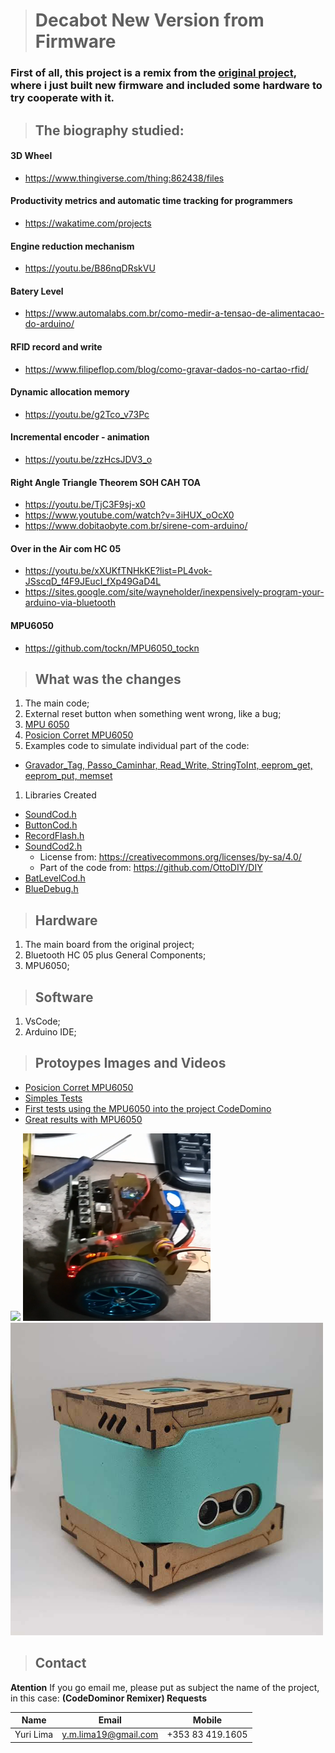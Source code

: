 <!-- Headings --> <!-- Strong --> <!-- Italics --> <!-- Blockquote --> <!-- Links --> <!-- UL --> <!-- OL --> <!-- Images --> <!-- Code Blocks --> <!-- Tables --> 
<!-- Task Lists -->

> # Decabot New Version from Firmware

### First of all, this project is a remix from the [original project](https://github.com/Yuri-Lima/firmware_robot), where i just built new firmware and included some hardware to try cooperate with it.


> ## The biography studied:

#### 3D Wheel
* https://www.thingiverse.com/thing:862438/files

#### Productivity metrics and automatic time tracking for programmers
* https://wakatime.com/projects 

#### Engine reduction mechanism
* https://youtu.be/B86nqDRskVU

#### Batery Level
* https://www.automalabs.com.br/como-medir-a-tensao-de-alimentacao-do-arduino/

#### RFID record and write
* https://www.filipeflop.com/blog/como-gravar-dados-no-cartao-rfid/

#### Dynamic allocation memory
* https://youtu.be/g2Tco_v73Pc

#### Incremental encoder - animation
* https://youtu.be/zzHcsJDV3_o

#### Right Angle Triangle Theorem SOH CAH TOA  
* https://youtu.be/TjC3F9sj-x0 
* https://www.youtube.com/watch?v=3iHUX_oOcX0 
* https://www.dobitaobyte.com.br/sirene-com-arduino/ 

#### Over in the Air com HC 05 
* https://youtu.be/xXUKfTNHkKE?list=PL4vok-JSscqD_f4F9JEucI_fXp49GaD4L
* https://sites.google.com/site/wayneholder/inexpensively-program-your-arduino-via-bluetooth

#### MPU6050
* https://github.com/tockn/MPU6050_tockn

> ## What was the changes

1. The main code;
1. External reset button when something went wrong, like a bug;
1. [MPU 6050](https://github.com/Yuri-Lima/CodeDomino_NewFirmwares/blob/master/Code_MPU_PID/App_MPU6050_PID.ino)
1. [Posicion Corret MPU6050](https://youtu.be/N3V8oYgs7Ro)
1. Examples code to simulate individual part of the code:
  - [Gravador_Tag, Passo_Caminhar, Read_Write, StringToInt, eeprom_get, eeprom_put, memset](https://github.com/Yuri-Lima/CodeDomino_NewFirmwares/tree/master/Simula%C3%A7%C3%B5es)
1. Libraries Created
  * [SoundCod.h](https://github.com/Yuri-Lima/CodeDomino_NewFirmwares/tree/master/libraries/SoundCod)
  * [ButtonCod.h](https://github.com/Yuri-Lima/CodeDomino_NewFirmwares/tree/master/libraries/Button)
  * [RecordFlash.h](https://github.com/Yuri-Lima/CodeDomino_NewFirmwares/tree/master/libraries/RecordFlash)
  * [SoundCod2.h](https://github.com/Yuri-Lima/CodeDomino_NewFirmwares/tree/master/libraries/SoundCod2)
      * License from: https://creativecommons.org/licenses/by-sa/4.0/  
      * Part of the code from: https://github.com/OttoDIY/DIY
  * [BatLevelCod.h](https://github.com/Yuri-Lima/CodeDomino_NewFirmwares/tree/master/libraries/BatLevelCod)
  * [BlueDebug.h](https://bitbucket.org/apiice/firmware_robot/commits/d7aabaa0ca106b523513a8d5e12650b8c50fb360)

> ## Hardware

1. The main board from the original project;
1. Bluetooth HC 05 plus General Components;
1. MPU6050;

> ## Software
1. VsCode;
1. Arduino IDE;

> ## Protoypes Images and Videos
* [Posicion Corret MPU6050](https://youtu.be/N3V8oYgs7Ro)
* [Simples Tests](https://youtu.be/KEpbW0obaI0)
* [First tests using the MPU6050 into the project CodeDomino](https://youtu.be/_bp6ZzDUpjY)
* [Great results with MPU6050](https://youtu.be/3xucGsFeTs0)

![](Images)
<img src="Images/Image.png" width="300" height="300">
<img src="Images/Robo-decabot-fonte-do-autor.jpg" width="500" height="500">

> ## Contact
**Atention** If you go email me, please put as subject the name of the project, in this case: **(CodeDominor Remixer) Requests**

|  Name |  Email | Mobile  |
|-------|--------|---------|
|  Yuri Lima | y.m.lima19@gmail.com  | +353 83 419.1605  |   
